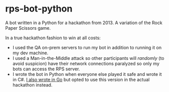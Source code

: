 # rps-bot-python
A bot written in a Python for a hackathon from 2013.  A variation of the Rock Paper Scissors game.

In a true hackathon fashion to win at all costs:

- I used the QA on-prem servers to run my bot in addition to running it on my dev machine.
- I used a Man-in-the-Middle attack so other participants will _randomly_ (to avoid suspicion) have their network connections paralyzed so only my bots can access the RPS server.
- I wrote the bot in Python when everyone else played it safe and wrote it in C#.  [I also wrote in Go](https://github.com/dalegaspi/rps-bot-go) but opted to use this version in the actual hackathon instead.
